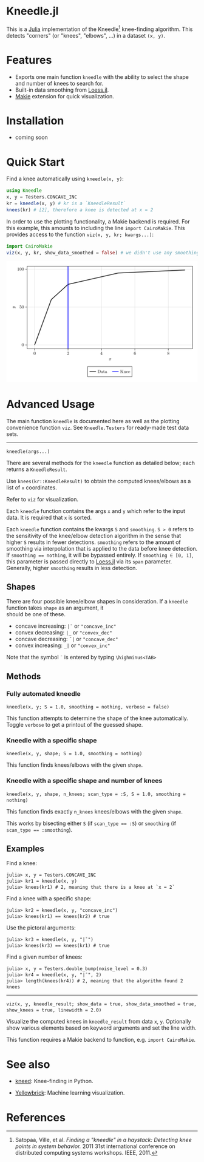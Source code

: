 # Kneedle.jl

This is a [Julia](https://julialang.org/) implementation of the Kneedle[^1] knee-finding algorithm. This detects "corners" (or "knees", "elbows", ...) in a dataset `(x, y)`.

# Features

- Exports one main function `kneedle` with the ability to select the shape and number of knees to search for.
- Built-in data smoothing from [Loess.jl](https://github.com/JuliaStats/Loess.jl).
- [Makie](https://docs.makie.org/stable/) extension for quick visualization.

# Installation

- coming soon

# Quick Start

Find a knee automatically using `kneedle(x, y)`:

```julia
using Kneedle
x, y = Testers.CONCAVE_INC
kr = kneedle(x, y) # kr is a `KneedleResult`
knees(kr) # [2], therefore a knee is detected at x = 2
```

In order to use the plotting functionality, a Makie backend is required. For this example, this amounts to including the line `import CairoMakie`. This provides access to the function `viz(x, y, kr; kwargs...)`:

```julia
import CairoMakie
viz(x, y, kr, show_data_smoothed = false) # we didn't use any smoothing here, so no need to show it
```

[!["Plot"](assets/readme.png)](https://70gage70.github.io/Kneedle.jl/)

# Advanced Usage

The main function `kneedle` is documented here as well as the plotting convenience function `viz`. See `Kneedle.Testers` for ready-made test data sets.

---


    kneedle(args...)
    
There are several methods for the `kneedle` function as detailed below; each returns a `KneedleResult`. 

Use `knees(kr::KneedleResult)` to obtain the computed knees/elbows as a list of `x` coordinates.

Refer to `viz` for visualization.

Each `kneedle` function contains the args `x` and `y` which refer to the input data. It is required that `x` is sorted.

Each `kneedle` function contains the kwargs `S` and `smoothing`. `S > 0` refers to the sensitivity of the knee/elbow detection algorithm in the sense that higher `S` results in fewer detections. `smoothing` refers to the amount of smoothing via interpolation that is applied to the data before knee detection. If `smoothing == nothing`, it will be bypassed entirely. If `smoothing ∈ [0, 1]`, this parameter is passed directly to [Loess.jl](https://github.com/JuliaStats/Loess.jl) via its `span` parameter. Generally, higher `smoothing` results in less detection.

## Shapes

There are four possible knee/elbow shapes in consideration. If a `kneedle` function takes `shape` as an argument, it \
should be one of these.

- concave increasing: `|¯` or `"concave_inc"`
- convex decreasing: `|_` or `"convex_dec"`
- concave decreasing: `¯|` or `"concave_dec"`
- convex increasing: `_|` or `"convex_inc"`

Note that the symbol `¯` is entered by typing `\highminus<TAB>`

## Methods

### Fully automated kneedle

    kneedle(x, y; S = 1.0, smoothing = nothing, verbose = false)

This function attempts to determine the shape of the knee automatically. Toggle `verbose` to get a printout of the guessed shape.

### Kneedle with a specific shape

    kneedle(x, y, shape; S = 1.0, smoothing = nothing)

This function finds knees/elbows with the given `shape`.

### Kneedle with a specific shape and number of knees

    kneedle(x, y, shape, n_knees; scan_type = :S, S = 1.0, smoothing = nothing)

This function finds exactly `n_knees` knees/elbows with the given `shape`.

This works by bisecting either `S` (if `scan_type == :S`) or `smoothing` (if `scan_type == :smoothing`).

## Examples

Find a knee:

```julia-repl
julia> x, y = Testers.CONCAVE_INC
julia> kr1 = kneedle(x, y)
julia> knees(kr1) # 2, meaning that there is a knee at `x = 2`
```

Find a knee with a specific shape:

```julia-repl
julia> kr2 = kneedle(x, y, "concave_inc")
julia> knees(kr1) == knees(kr2) # true
```

Use the pictoral arguments:

```julia-repl
julia> kr3 = kneedle(x, y, "|¯")
julia> knees(kr3) == knees(kr1) # true
```

Find a given number of knees:

```julia-repl
julia> x, y = Testers.double_bump(noise_level = 0.3)
julia> kr4 = kneedle(x, y, "|¯", 2)
julia> length(knees(kr4)) # 2, meaning that the algorithm found 2 knees
```

---

    viz(x, y, kneedle_result; show_data = true, show_data_smoothed = true, show_knees = true, linewidth = 2.0)

Visualize the computed knees in `kneedle_result` from data `x`, `y`. Optionally show various elements based on keyword arguments and set the line width.

This function requires a Makie backend to function, e.g. `import CairoMakie`.

# See also

- [kneed](https://github.com/arvkevi/kneed): Knee-finding in Python.

- [Yellowbrick](https://www.scikit-yb.org/en/latest/api/cluster/elbow.html?highlight=knee): Machine learning visualization.

# References

[^1]: Satopaa, Ville, et al. *Finding a "kneedle" in a haystack: Detecting knee points in system behavior.* 2011 31st international conference on distributed computing systems workshops. IEEE, 2011.